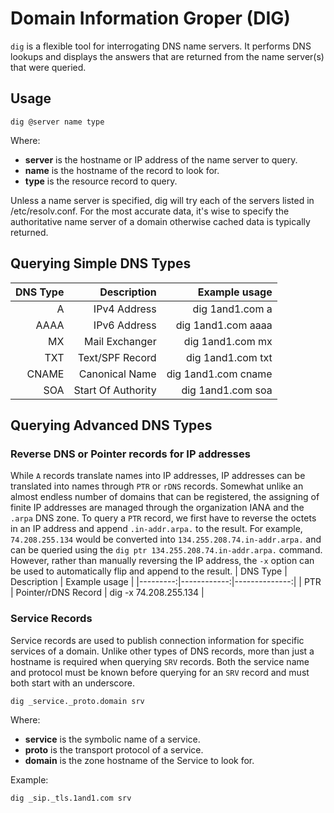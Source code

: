 # Domain Information Groper (DIG)
`dig` is a flexible tool for interrogating DNS name servers. It performs DNS lookups and displays the answers that are returned from the name server(s) that were queried.

## Usage
```
dig @server name type
```
Where:
* **server** is the hostname or IP address of the name server to query.
* **name** is the hostname of the record to look for.
* **type** is the resource record to query.

Unless a name server is specified, dig will try each of the servers listed in /etc/resolv.conf. For the most accurate data, it's wise to specify the authoritative name server of a domain otherwise cached data is typically returned.

## Querying Simple DNS Types

| DNS Type | Description | Example usage |
|---------:|------------:|--------------:|
| A | IPv4 Address | dig 1and1.com a |
| AAAA | IPv6 Address | dig 1and1.com aaaa |
| MX | Mail Exchanger | dig 1and1.com mx |
| TXT | Text/SPF Record | dig 1and1.com txt |
| CNAME | Canonical Name | dig 1and1.com cname |
| SOA | Start Of Authority | dig 1and1.com soa |

## Querying Advanced DNS Types
### Reverse DNS or Pointer records for IP addresses
While `A` records translate names into IP addresses, IP addresses can be translated into names through `PTR` or `rDNS` records. Somewhat unlike an almost endless number of domains that can be registered, the assigning of finite IP addresses are managed through the organization IANA and the `.arpa` DNS zone. To query a `PTR` record, we first have to reverse the octets in an IP address and append `.in-addr.arpa.` to the result. For example, `74.208.255.134` would be converted into `134.255.208.74.in-addr.arpa.` and can be queried using the `dig ptr 134.255.208.74.in-addr.arpa.` command. However, rather than manually reversing the IP address, the `-x` option can be used to automatically flip and append to the result.
| DNS Type | Description | Example usage |
|---------:|------------:|--------------:|
| PTR | Pointer/rDNS Record | dig -x 74.208.255.134  |

### Service Records
Service records are used to publish connection information for specific services of a domain. Unlike other types of DNS records, more than just a hostname is required when querying `SRV` records. Both the service name and protocol must be known before querying for an `SRV` record and must both start with an underscore.
```
dig _service._proto.domain srv
```
Where:
* **service** is the symbolic name of a service.
* **proto** is the transport protocol of a service.
* **domain** is the zone hostname of the Service to look for.

Example:
```
dig _sip._tls.1and1.com srv
```
